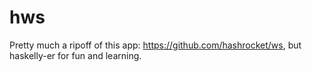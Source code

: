# hws
Pretty much a ripoff of this app: https://github.com/hashrocket/ws, but haskelly-er for fun and learning.
